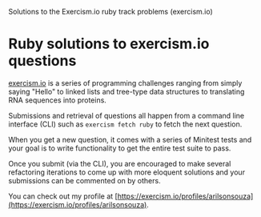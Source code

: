 Solutions to the Exercism.io ruby track problems (exercism.io)

# Ruby solutions to exercism.io questions

[exercism.io](http://www.exercism.io) is a series of programming challenges ranging from simply saying "Hello"
to linked lists and tree-type data structures to translating RNA sequences into proteins.

Submissions and retrieval of questions all happen from a command line interface (CLI) such as `exercism fetch ruby` to fetch the next question.

When you get a new question, it comes with a series of Minitest tests and your goal is to write functionality to get the entire test suite to pass.

Once you submit (via the CLI), you are encouraged to make several refactoring iterations to come up with more eloquent solutions and your submissions can be commented on by others.

You can check out my profile at [https://exercism.io/profiles/arilsonsouza](https://exercism.io/profiles/arilsonsouza).